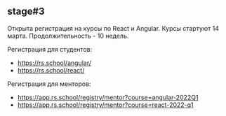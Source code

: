## stage#3
Открыта регистрация на курсы по React и Angular. Курсы стартуют 14 марта. Продолжительность - 10 недель.

Регистрация для студентов:
- https://rs.school/angular/
- https://rs.school/react/

Регистрация для менторов:
- https://app.rs.school/registry/mentor?course=angular-2022Q1
- https://app.rs.school/registry/mentor?course=react-2022-q1
